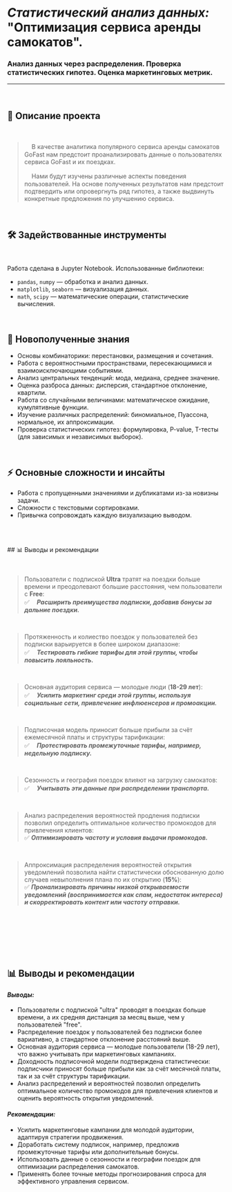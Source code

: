 # _Статистический анализ данных:_ <br>"Оптимизация сервиса аренды самокатов".
### Анализ данных через распределения. Проверка статистических гипотез. Оценка маркетинговых метрик.
 

***
<br>


## 📌 Описание проекта

<br>


> ᅠ В качестве аналитика популярного сервиса аренды самокатов GoFast нам предстоит проанализировать данные о пользователях сервиса GoFast и их поездках.
>
> ᅠ Нами будут изучены различные аспекты поведения пользователей. На основе полученных результатов нам предстоит подтвердить или опровергнуть ряд гипотез, а также выдвинуть конкретные предложения по улучшению сервиса.

<br>

## 🛠 Задействованные инструменты

<br>

Работа сделана в Jupyter Notebook. Использованные библиотеки:
- `pandas`, `numpy` — обработка и анализ данных.
- `matplotlib`, `seaborn` — визуализация данных.
- `math`, `scipy` — математические операции, статистические вычисления.

<br>

## 🎯 Новополученные знания
- Основы комбинаторики: перестановки, размещения и сочетания.
- Работа с вероятностными пространствами, пересекающимися и взаимоисключающими событиями.
- Анализ центральных тенденций: мода, медиана, среднее значение.
- Оценка разброса данных: дисперсия, стандартное отклонение, квартили.
- Работа со случайными величинами: математическое ожидание, кумулятивные функции.
- Изучение различных распределений: биномиальное, Пуассона, нормальное, их аппроксимации.
- Проверка статистических гипотез: формулировка, P-value, T-тесты (для зависимых и независимых выборок).

<br>

## ⚡ Основные сложности и инсайты
- Работа с пропущенными значениями и дубликатами из-за новизны задачи.
- Сложности с текстовыми сортировками.
- Привычка сопровождать каждую визуализацию выводом.

<br>

<br>## 📊 Выводы и рекомендации

<br>

> Пользователи с подпиской __Ultra__ тратят на поездки больше времени и преодолевают большие расстояния, чем пользователи с __Free__:<br>
> ✅ᅠ  ___Расширить преимущества подписки, добавив бонусы за дальние поездки.___
<br>

> Протяженность и колиество  поездок у пользователей без подписки варьируется в более широком диапазоне:<br>
> ✅ᅠ  ___Тестировать гибкие тарифы для этой группы, чтобы повысить лояльность.___
<br>

> Основная аудитория сервиса — молодые люди (__18-29 лет__):<br>
> ✅ᅠ  ___Усилить маркетинг среди этой группы, используя социальные сети, привлечение инфлюенсеров и промоакции.___
<br>

> Подписочная модель приносит больше прибыли за счёт ежемесячной платы и структуры тарификации:<br>
> ✅ᅠ  ___Протестировать промежуточные тарифы, например, недельную подписку.___
<br>

> Сезонность и география поездок влияют на загрузку самокатов:<br>
> ✅ᅠ  ___Учитывать эти данные при распределении транспорта.___
<br>

> Анализ распределения вероятностей продления подписки позволил определить оптимальное количество промокодов для привлечения клиентов:<br>
> ✅  ___Оптимизировать частоту и условия выдачи промокодов.___
<br>

> Аппроксимация распределения вероятностей открытия уведомлений позволила найти статистически обоснованную долю случаев невыполнения плана по их открытию (__15%__):<br>
> ✅  ___Пронализировать причины низкой открываемости уведомлений (воспринимается как спам, недостаток интереса) и скорректировать контент или частоту отправки.___
<br>


<br><br><br><br>

## 📊 Выводы и рекомендации

#### ***Выводы:***
- Пользователи с подпиской "ultra" проводят в поездках больше времени, а их средняя дистанция за месяц выше, чем у пользователей "free".  
- Распределение поездок у пользователей без подписки более вариативно, а стандартное отклонение расстояний выше.  
- Основная аудитория сервиса — молодые пользователи (18-29 лет), что важно учитывать при маркетинговых кампаниях.  
- Доходность подписочной модели подтверждена статистически: подписчики приносят больше прибыли как за счёт месячной платы, так и за счёт структуры тарификации.  
- Анализ распределений и вероятностей позволил определить оптимальное количество промокодов для привлечения клиентов и оценить вероятность открытия уведомлений.  

#### ***Рекомендации:***  
- Усилить маркетинговые кампании для молодой аудитории, адаптируя стратегии продвижения.  
- Доработать систему подписок, например, предложив промежуточные тарифы или дополнительные бонусы.  
- Использовать данные о сезонности и географии поездок для оптимизации распределения самокатов.  
- Применять более точные методы прогнозирования спроса для эффективного управления сервисом.

